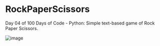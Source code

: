 # RockPaperScissors
Day 04 of 100 Days of Code - Python: Simple text-based game of Rock Paper Scissors.

![image](https://user-images.githubusercontent.com/37642026/212622072-21a840c8-0e50-44d3-958f-fa5413bc554f.png)

